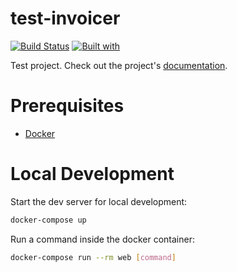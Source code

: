 # test-invoicer

[![Build Status](https://travis-ci.org/raizanshine/test-invoicer.svg?branch=master)](https://travis-ci.org/raizanshine/test-invoicer)
[![Built with](https://img.shields.io/badge/Built_with-Cookiecutter_Django_Rest-F7B633.svg)](https://github.com/agconti/cookiecutter-django-rest)

Test project. Check out the project's [documentation](http://raizanshine.github.io/test-invoicer/).

# Prerequisites

- [Docker](https://docs.docker.com/docker-for-mac/install/)  

# Local Development

Start the dev server for local development:
```bash
docker-compose up
```

Run a command inside the docker container:

```bash
docker-compose run --rm web [command]
```
